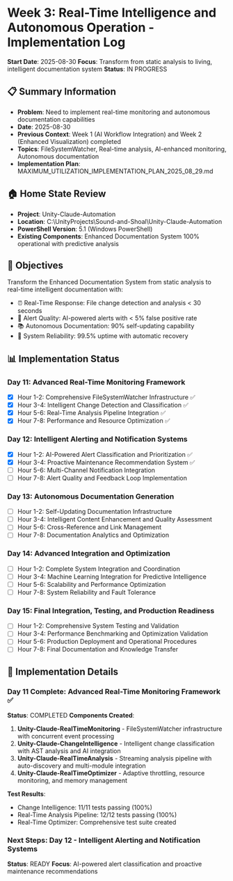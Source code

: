 # Week 3: Real-Time Intelligence and Autonomous Operation - Implementation Log
**Start Date**: 2025-08-30
**Focus**: Transform from static analysis to living, intelligent documentation system
**Status**: IN PROGRESS

## 📋 Summary Information
- **Problem**: Need to implement real-time monitoring and autonomous documentation capabilities
- **Date**: 2025-08-30
- **Previous Context**: Week 1 (AI Workflow Integration) and Week 2 (Enhanced Visualization) completed
- **Topics**: FileSystemWatcher, Real-time analysis, AI-enhanced monitoring, Autonomous documentation
- **Implementation Plan**: MAXIMUM_UTILIZATION_IMPLEMENTATION_PLAN_2025_08_29.md

## 🏠 Home State Review
- **Project**: Unity-Claude-Automation
- **Location**: C:\UnityProjects\Sound-and-Shoal\Unity-Claude-Automation
- **PowerShell Version**: 5.1 (Windows PowerShell)
- **Existing Components**: Enhanced Documentation System 100% operational with predictive analysis

## 🎯 Objectives
Transform the Enhanced Documentation System from static analysis to real-time intelligent documentation with:
- ⏰ Real-Time Response: File change detection and analysis < 30 seconds
- 🎯 Alert Quality: AI-powered alerts with < 5% false positive rate  
- 📚 Autonomous Documentation: 90% self-updating capability
- 🔧 System Reliability: 99.5% uptime with automatic recovery

## 📊 Implementation Status

### Day 11: Advanced Real-Time Monitoring Framework
- [x] Hour 1-2: Comprehensive FileSystemWatcher Infrastructure ✅
- [x] Hour 3-4: Intelligent Change Detection and Classification ✅
- [x] Hour 5-6: Real-Time Analysis Pipeline Integration ✅
- [x] Hour 7-8: Performance and Resource Optimization ✅

### Day 12: Intelligent Alerting and Notification Systems
- [x] Hour 1-2: AI-Powered Alert Classification and Prioritization ✅
- [x] Hour 3-4: Proactive Maintenance Recommendation System ✅
- [ ] Hour 5-6: Multi-Channel Notification Integration
- [ ] Hour 7-8: Alert Quality and Feedback Loop Implementation

### Day 13: Autonomous Documentation Generation
- [ ] Hour 1-2: Self-Updating Documentation Infrastructure
- [ ] Hour 3-4: Intelligent Content Enhancement and Quality Assessment
- [ ] Hour 5-6: Cross-Reference and Link Management
- [ ] Hour 7-8: Documentation Analytics and Optimization

### Day 14: Advanced Integration and Optimization
- [ ] Hour 1-2: Complete System Integration and Coordination
- [ ] Hour 3-4: Machine Learning Integration for Predictive Intelligence
- [ ] Hour 5-6: Scalability and Performance Optimization
- [ ] Hour 7-8: System Reliability and Fault Tolerance

### Day 15: Final Integration, Testing, and Production Readiness
- [ ] Hour 1-2: Comprehensive System Testing and Validation
- [ ] Hour 3-4: Performance Benchmarking and Optimization Validation
- [ ] Hour 5-6: Production Deployment and Operational Procedures
- [ ] Hour 7-8: Final Documentation and Knowledge Transfer

## 📝 Implementation Details

### Day 11 Complete: Advanced Real-Time Monitoring Framework ✅
**Status**: COMPLETED
**Components Created**:
1. **Unity-Claude-RealTimeMonitoring** - FileSystemWatcher infrastructure with concurrent event processing
2. **Unity-Claude-ChangeIntelligence** - Intelligent change classification with AST analysis and AI integration
3. **Unity-Claude-RealTimeAnalysis** - Streaming analysis pipeline with auto-discovery and multi-module integration
4. **Unity-Claude-RealTimeOptimizer** - Adaptive throttling, resource monitoring, and memory management

**Test Results**:
- Change Intelligence: 11/11 tests passing (100%)
- Real-Time Analysis Pipeline: 12/12 tests passing (100%)
- Real-Time Optimizer: Comprehensive test suite created

### Next Steps: Day 12 - Intelligent Alerting and Notification Systems
**Status**: READY
**Focus**: AI-powered alert classification and proactive maintenance recommendations